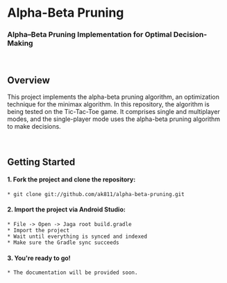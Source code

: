 # Alpha-Beta Pruning

### Alpha–Beta Pruning Implementation for Optimal Decision-Making

<br>

## Overview
This project implements the alpha-beta pruning algorithm, an optimization technique for the minimax algorithm. In this repository, the algorithm is being tested on the Tic-Tac-Toe game. It comprises single and multiplayer modes, and the single-player mode uses the alpha-beta pruning algorithm to make decisions.

<br>

## Getting Started
#### 1. Fork the project and clone the repository:
  ```
  * git clone git://github.com/ak811/alpha-beta-pruning.git
  ```
#### 2. Import the project via Android Studio:
  ```
  * File -> Open -> Jaga root build.gradle
  * Import the project
  * Wait until everything is synced and indexed
  * Make sure the Gradle sync succeeds
  ```
#### 3. You're ready to go!
  ```
  * The documentation will be provided soon.
  ```
<!-- View Documentation -->
 
<br>
